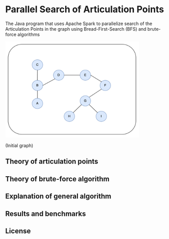 # Parallel Search of Articulation Points
The Java program that uses Apache Spark to parallelize search of the Articulation Points in the graph using Bread-First-Search (BFS) and brute-force algorithms

<div class="img-with-text">
    <img src="https://github.com/A-Rakhmatullaev/Parallel-Articulation-Points/blob/main/readme/initial.png" alt="initial" width="420" height="300"/>
    <p>(Initial graph)</p>
</div>


## Theory of articulation points

## Theory of brute-force algorithm

## Explanation of general algorithm

## Results and benchmarks

## License
